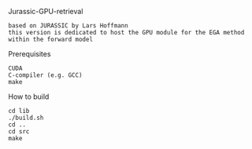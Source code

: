 Jurassic-GPU-retrieval

    based on JURASSIC by Lars Hoffmann
    this version is dedicated to host the GPU module for the EGA method within the forward model
    
Prerequisites

    CUDA
    C-compiler (e.g. GCC)
    make

How to build

    cd lib
    ./build.sh
    cd ..
    cd src
    make
 
